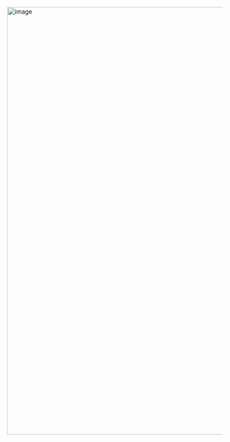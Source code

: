 <img width="1000" height="1000" alt="image" src="https://github.com/user-attachments/assets/8842b9aa-aa35-4bc3-b949-1c9e366c96bf" />
